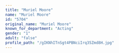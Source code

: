 ```yaml
---
title: "Muriel Moore"
name: "Muriel Moore"
id: "5704"
original_name: "Muriel Moore"
known_for_department: "Acting"
gender: "1"
adult: "false"
profile_path: "/gIKNhITnSgt4PBNciIrq35Zmd8H.jpg"
---
```

